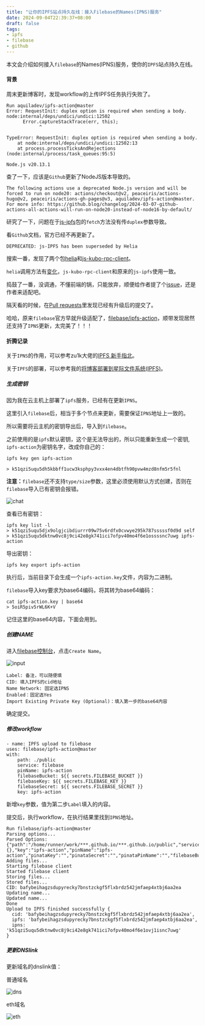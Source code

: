 ```yaml
---
title: "让你的IPFS站点持久在线：接入Filebase的Names(IPNS)服务"
date: 2024-09-04T22:39:37+08:00
draft: false
tags:
- ipfs
- filebase
- github
---
```


本文会介绍如何接入`filebase`的Names(IPNS)服务，使你的`IPFS`站点持久在线。

#### 背景

周末更新博客时，发现workflow的上传IPFS任务执行失败了。

```
Run aquiladev/ipfs-action@master
Error: RequestInit: duplex option is required when sending a body.
node:internal/deps/undici/undici:12502
      Error.captureStackTrace(err, this);
            ^

TypeError: RequestInit: duplex option is required when sending a body.
    at node:internal/deps/undici/undici:12502:13
    at process.processTicksAndRejections (node:internal/process/task_queues:95:5)

Node.js v20.13.1
```

查了一下，应该是`Github`更新了NodeJS版本导致的。

```
The following actions use a deprecated Node.js version and will be forced to run on node20: actions/checkout@v2, peaceiris/actions-hugo@v2, peaceiris/actions-gh-pages@v3, aquiladev/ipfs-action@master. For more info: https://github.blog/changelog/2024-03-07-github-actions-all-actions-will-run-on-node20-instead-of-node16-by-default/
```

研究了一下，问题在于[js-ipfs](https://github.com/ipfs/js-ipfs)包的`fetch`方法没有传`duplex`参数导致。

看`Github`文档，官方已经不再更新了。

```
DEPRECATED: js-IPFS has been superseded by Helia
```

搜索一番，发现了两个包[helia](https://github.com/ipfs/helia)和[js-kubo-rpc-client](https://github.com/ipfs/js-kubo-rpc-client)。

`helia`调用方法有[变化](https://github.com/ipfs/helia/wiki/Migrating-from-js-IPFS)，`js-kubo-rpc-client`和原来的`js-ipfs`使用一致。

捣鼓了一番，没调通，不懂前端的锅，只能放弃，顺便给作者提了个[issue](https://github.com/aquiladev/ipfs-action/issues/78)，还是作者来适配吧。

隔天看的时候，在[Pull requests](https://github.com/aquiladev/ipfs-action/pulls)里发现已经有升级后的提交了。

哈哈，原来`filebase`官方早就升级适配了，[filebase/ipfs-action](https://github.com/filebase/ipfs-action/tree/master)，顺带发现居然还支持了`IPNS`更新，太完美了！！！

#### 折腾记录

关于`IPNS`的作用，可以参考zu1k大佬的[IPFS 新手指北](https://zu1k.com/posts/tutorials/p2p/ipfs/)。

关于`IPFS`的部署，可以参考我的[将博客部署到星际文件系统(IPFS)](https://liudon.com/posts/deploy-blog-to-ipfs/)。

##### 生成密钥

因为我在云主机上部署了`ipfs`服务，已经有在更新`IPNS`。

这里引入`filebase`后，相当于多个节点来更新，需要保证`IPNS`地址上一致的。

所以需要将云主机的密钥导出后，导入到`filebase`。

之前使用的是`ipfs`默认密钥，这个是无法导出的，所以只能重新生成一个密钥,
`ipfs-action`为密钥名字，改成你自己的：

```
ipfs key gen ipfs-action

> k51qzi5uqu5dh5kbbff1ucw3ksphpy3vxx4en4dbtfh90pvw4mzd8nfm5r5fnl
```

**注意：**`filebase`还不支持`type/size`参数，这里必须使用默认方式创建，否则在`filebase`导入已有密钥会报错。

![chat](20240904-214210.png)

查看已有密钥：

```
ipfs key list -l
> k51qzi5uqu5djx9olgjcibdiurrr09w75v6rdfx0cvwye295k787sssssf0d9d self        
> k51qzi5uqu5dktnw0vc8j9ci42e8gk741ici7ofpv40mo4f6e1ossssnc7uwg ipfs-action
```

导出密钥：

```
ipfs key export ipfs-action
```

执行后，当前目录下会生成一个`ipfs-action.key`文件，内容为二进制。

`filebase`导入key要求为base64编码，将其转为base64编码：

```
cat ipfs-action.key | base64
> 5oiR5piv5rWL6K+V
```

记住这里的base64内容，下面会用到。

##### 创建NAME

进入[filebase控制台](https://console.filebase.com/names)，点击`Create Name`。

![input](20240904-214908.png)

```
Label: 备注，可以随便填
CID: 填入IPFS的cid地址
Name Network: 固定选IPNS
Enabled：固定选Yes
Import Existing Private Key (Optional)：填入第一步的base64内容
```

确定提交。

##### 修改workflow

```
- name: IPFS upload to filebase
uses: filebase/ipfs-action@master
with:
    path: ./public
    service: filebase
    pinName: ipfs-action
    filebaseBucket: ${{ secrets.FILEBASE_BUCKET }}
    filebaseKey: ${{ secrets.FILEBASE_KEY }}
    filebaseSecret: ${{ secrets.FILEBASE_SECRET }}
    key: ipfs-action
```

新增`key`参数，值为第二步`Label`填入的内容。

提交后，执行workflow，在执行结果里找到`IPNS`地址。

```
Run filebase/ipfs-action@master
Parsing options...
Parsed Options: {"path":"/home/runner/work/***.github.io/***.github.io/public","service":"filebase","host":"ipfs.io","port":"5001","protocol":"https","headers":{},"key":"ipfs-action","pinName":"ipfs-action","pinataKey":"","pinataSecret":"","pinataPinName":"","filebaseBucket":"***","filebaseKey":"***","filebaseSecret":"***","infuraProjectId":"","infuraProjectSecret":"","timeout":"60000","verbose":false,"pattern":"public/**/*"}
Adding files...
Starting filebase client
Started filebase client
Storing files...
Stored files...
CID: bafybeihagzsdupyrecky7bnstzckgf5flxbrdz542jmfaep4xtbj6aa2ea
Updating name...
Updated name...
Done
Upload to IPFS finished successfully {
  cid: 'bafybeihagzsdupyrecky7bnstzckgf5flxbrdz542jmfaep4xtbj6aa2ea',
  ipfs: 'bafybeihagzsdupyrecky7bnstzckgf5flxbrdz542jmfaep4xtbj6aa2ea',
  ipns: 'k51qzi5uqu5dktnw0vc8j9ci42e8gk741ici7ofpv40mo4f6e1ovj1isnc7uwg'
}
```

##### 更新DNSlink

更新域名的dnslink值：

普通域名

![dns](20240904-215553.png)

eth域名

![eth](WechatIMG16.jpg)
